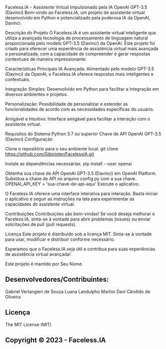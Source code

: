 
Faceless.IA - Assistente Virtual Impulsionado pela IA OpenAI GPT-3.5 (Davinci)
Bem-vindo ao Faceless.IA, um projeto de assistente virtual desenvolvido em Python e potencializado pela poderosa IA da OpenAI, Davinci.

Descrição do Projeto
O Faceless.IA é um assistente virtual inteligente que utiliza a avançada tecnologia de processamento de linguagem natural proporcionada pelo modelo GPT-3.5 (Davinci) da OpenAI. Este projeto foi criado para oferecer uma experiência de assistência virtual mais avançada e personalizada, com a capacidade de compreender e gerar respostas contextuais de maneira impressionante.

Características Principais
IA Avançada: Alimentado pelo modelo GPT-3.5 (Davinci) da OpenAI, o Faceless.IA oferece respostas mais inteligentes e contextuais.

Integração Simples: Desenvolvido em Python para facilitar a integração em diversos ambientes e projetos.

Personalização: Possibilidade de personalizar e estender as funcionalidades de acordo com as necessidades específicas do usuário.

Amigável e Intuitivo: Interface amigável para facilitar a interação com o assistente virtual.

Requisitos do Sistema
Python 3.7 ou superior
Chave de API OpenAI GPT-3.5 (Davinci)
Configuração

Clone o repositório para o seu ambiente local.
git clone https://github.com/Gibinister/FacelessIA.git

Instale as dependências necessárias.
pip install --user openai

Obtenha sua chave de API OpenAI GPT-3.5 (Davinci) em OpenAI Platform.
Substitua a chave de API no arquivo config.py com a sua chave.
OPENAI_API_KEY = 'sua-chave-de-api-aqui'
Execute o aplicativo.

O Faceless.IA oferece uma interface interativa para interação. Basta iniciar o aplicativo e seguir as instruções na tela para experimentar as capacidades do assistente virtual.

Contribuições
Contribuições são bem-vindas! Se você deseja melhorar o Faceless.IA, sinta-se à vontade para abrir problemas (issues) ou enviar solicitações de pull (pull requests).

Licença
Este projeto é distribuído sob a licença MIT. Sinta-se à vontade para usar, modificar e distribuir conforme necessário.

Esperamos que o Faceless.IA seja útil e contribua para suas experiências de assistência virtual avançada!

Este projeto é mantido por Seu Nome.

## Desenvolvedores/Contribuintes:
Gabriel Verlangieri de Souza
Luana Landulpho Martini
Davi Cândido de Oliveira

## Licença
The MIT License (MIT)

## Copyright ©️ 2023 - Faceless.IA
